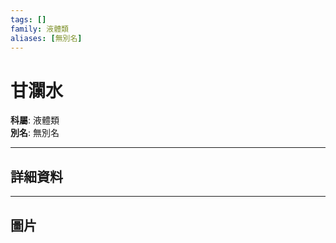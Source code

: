 ```yaml
---
tags: []
family: 液體類
aliases: [無別名]
---
```


# 甘灁水

**科屬**: 液體類  
**別名**: 無別名  

---

## 詳細資料


---

## 圖片
